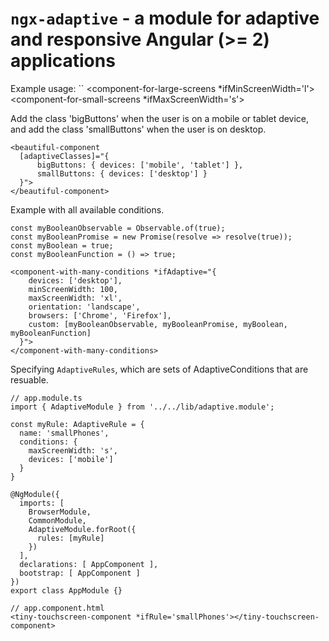 # `ngx-adaptive` - a module for adaptive and responsive Angular (>= 2) applications

Example usage:
``
<component-for-large-screens *ifMinScreenWidth='l'></component-for-large-screens>
<component-for-small-screens *ifMaxScreenWidth='s'></component-for-small-screens>

Add the class 'bigButtons' when the user is on a mobile or tablet device, and
 add the class 'smallButtons' when the user is on desktop.
````
<beautiful-component 
  [adaptiveClasses]="{
      bigButtons: { devices: ['mobile', 'tablet'] },
      smallButtons: { devices: ['desktop'] }
  }">
</beautiful-component>
````

Example with all available conditions.
````
const myBooleanObservable = Observable.of(true);
const myBooleanPromise = new Promise(resolve => resolve(true));
const myBoolean = true;
const myBooleanFunction = () => true;

<component-with-many-conditions *ifAdaptive="{
    devices: ['desktop'],
    minScreenWidth: 100,
    maxScreenWidth: 'xl',
    orientation: 'landscape',
    browsers: ['Chrome', 'Firefox'],
    custom: [myBooleanObservable, myBooleanPromise, myBoolean, myBooleanFunction]
  }">
</component-with-many-conditions>
````

Specifying `AdaptiveRules`, which are sets of AdaptiveConditions that are resuable.
````
// app.module.ts
import { AdaptiveModule } from '../../lib/adaptive.module';

const myRule: AdaptiveRule = {
  name: 'smallPhones',
  conditions: {
    maxScreenWidth: 's',
    devices: ['mobile']
  }
}

@NgModule({
  imports: [
    BrowserModule,
    CommonModule,
    AdaptiveModule.forRoot({
      rules: [myRule]
    })
  ],
  declarations: [ AppComponent ],
  bootstrap: [ AppComponent ]
})
export class AppModule {}

// app.component.html
<tiny-touchscreen-component *ifRule='smallPhones'></tiny-touchscreen-component>
````

